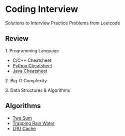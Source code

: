 # Coding Interview

Solutions to Interview Practice Problems from Leetcode

## Review

1\. Programming Language

- C/C++ Cheatsheet
- [Python Cheatsheet](review/py-cheatsheet.md)
- [Java Cheatsheet](review/java-cheatsheet.md)

2\. Big-O Complexity

3\. Data Structures & Algorithms

## Algorithms

- [Two Sum](algorithms/two-sum.md)
- [Trapping Rain Water](algorithms/trapping-rain-water.md)
- [LRU Cache](algorithms/lru-cache.md)